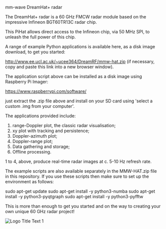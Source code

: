 mm-wave DreamHat+ radar

The DreamHat+ radar is a 60 GHz FMCW radar module based on the impressive Infineon BGT60TR13C radar chip.

This PiHat allows direct access to the Infineon chip, via 50 MHz SPI, to unleash the full power of this chip.

A range of example Python applications is available here, as a disk image download, to get you started:

http://www.ee.ucl.ac.uk/~ucee364/DreamRF/mmw-hat.zip (if necessary, copy and paste this link into a new browser window).

The application script above can be installed as a disk image using Raspberry Pi Imager:

https://www.raspberrypi.com/software/

just extract the .zip file above and install on your SD card using 'select a custom .img from your computer'.

The applications provided include:

1. range-Doppler plot, the classic radar visualisation;
2. xy plot with tracking and persistence;
3. Doppler-azimuth plot;
4. Doppler-range plot;
6. Data gathering and storage;
7. Offline processing.

1 to 4, above, produce real-time radar images at c. 5-10 Hz refresh rate.

The example scripts are also available separately in the MMW-HAT.zip file in this repository. If you use these scripts then make sure to set up the environment as follows:

sudo apt-get update
sudo apt-get install -y python3-numba
sudo apt-get install -y python3-pyqtgraph
sudo apt-get install -y python3-pyfftw

This is more than enough to get you started and on the way to creating your own unique 60 GHz radar project!

![](http://www.ee.ucl.ac.uk/~ucee364/DreamRF/radarpic.jpg "Logo Title Text 1")

